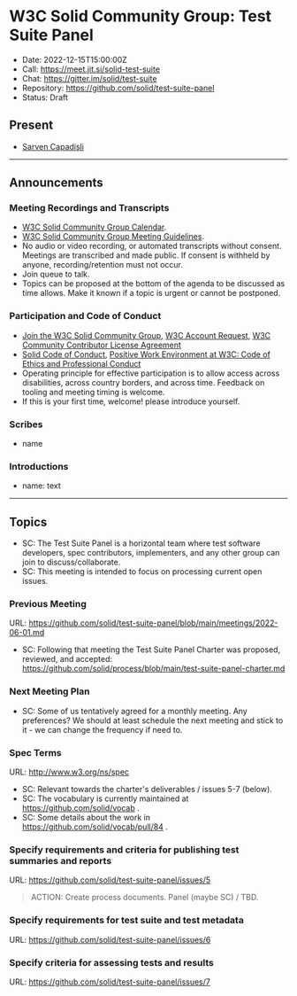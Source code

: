 # W3C Solid Community Group: Test Suite Panel

* Date: 2022-12-15T15:00:00Z
* Call: https://meet.jit.si/solid-test-suite
* Chat: https://gitter.im/solid/test-suite
* Repository: https://github.com/solid/test-suite-panel
* Status: Draft


## Present
* [Sarven Capadisli](https://csarven.ca/#i)

---

## Announcements

### Meeting Recordings and Transcripts
* [W3C Solid Community Group Calendar](https://www.w3.org/groups/cg/solid/calendar).
* [W3C Solid Community Group Meeting Guidelines](https://github.com/solid/specification/blob/main/meetings/README.md).
* No audio or video recording, or automated transcripts without consent. Meetings are transcribed and made public. If consent is withheld by anyone, recording/retention must not occur.
* Join queue to talk.
* Topics can be proposed at the bottom of the agenda to be discussed as time allows. Make it known if a topic is urgent or cannot be postponed.


### Participation and Code of Conduct
* [Join the W3C Solid Community Group](https://www.w3.org/community/solid/join), [W3C Account Request](http://www.w3.org/accounts/request), [W3C Community Contributor License Agreement](https://www.w3.org/community/about/agreements/cla/)
* [Solid Code of Conduct](https://github.com/solid/process/blob/main/code-of-conduct.md), [Positive Work Environment at W3C: Code of Ethics and Professional Conduct](https://www.w3.org/Consortium/cepc/)
* Operating principle for effective participation is to allow access across disabilities, across country borders, and across time. Feedback on tooling and meeting timing is welcome.
* If this is your first time, welcome! please introduce yourself.


### Scribes
* name


### Introductions
* name: text

---

## Topics

* SC: The Test Suite Panel is a horizontal team where test software developers, spec contributors, implementers, and any other group can join to discuss/collaborate.
* SC: This meeting is intended to focus on processing current open issues.

### Previous Meeting
URL: https://github.com/solid/test-suite-panel/blob/main/meetings/2022-06-01.md

* SC: Following that meeting the Test Suite Panel Charter was proposed, reviewed, and accepted: https://github.com/solid/process/blob/main/test-suite-panel-charter.md


### Next Meeting Plan
* SC: Some of us tentatively agreed for a monthly meeting. Any preferences? We should at least schedule the next meeting and stick to it - we can change the frequency if need to.


### Spec Terms
URL: http://www.w3.org/ns/spec

* SC: Relevant towards the charter's deliverables / issues 5-7 (below).
* SC: The vocabulary is currently maintained at https://github.com/solid/vocab .
* SC: Some details about the work in https://github.com/solid/vocab/pull/84 .


### Specify requirements and criteria for publishing test summaries and reports
URL: https://github.com/solid/test-suite-panel/issues/5

>ACTION: Create process documents. Panel (maybe SC) / TBD.


### Specify requirements for test suite and test metadata
URL: https://github.com/solid/test-suite-panel/issues/6


### Specify criteria for assessing tests and results
URL: https://github.com/solid/test-suite-panel/issues/7

